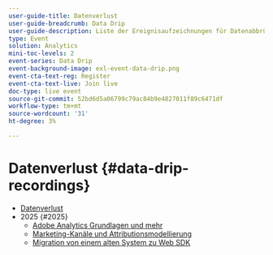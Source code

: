 ```yaml
---
user-guide-title: Datenverlust
user-guide-breadcrumb: Data Drip
user-guide-description: Liste der Ereignisaufzeichnungen für Datenabbrüche
type: Event
solution: Analytics
mini-toc-levels: 2
event-series: Data Drip
event-background-image: exl-event-data-drip.png
event-cta-text-reg: Register
event-cta-text-live: Join live
doc-type: live event
source-git-commit: 52bd6d5a06799c79ac84b9e4827011f89c6471df
workflow-type: tm+mt
source-wordcount: '31'
ht-degree: 3%

---
```



# Datenverlust {#data-drip-recordings}

+ [Datenverlust](overview.md)
+ 2025 {#2025}
   + [Adobe Analytics Grundlagen und mehr](2025/adobe-analytics-basics-beyond.md)
   + [Marketing-Kanäle und Attributionsmodellierung](2025/marketing-channel-attribution-modeling.md)
   + [Migration von einem alten System zu Web SDK](2025/migrating-to-web-sdk.md)

